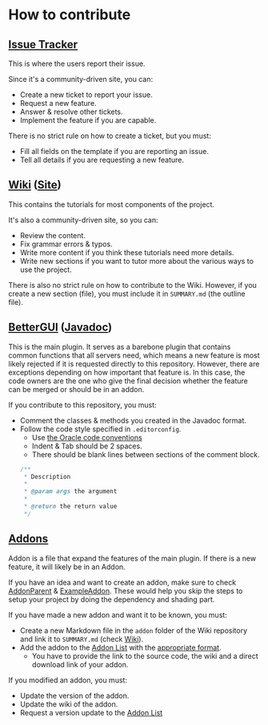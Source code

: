 # How to contribute

## [Issue Tracker](https://github.com/BetterGUI-MC/Issue-Tracker)

This is where the users report their issue. 

Since it's a community-driven site, you can:
- Create a new ticket to report your issue.
- Request a new feature.
- Answer & resolve other tickets.
- Implement the feature if you are capable.

There is no strict rule on how to create a ticket, but you must:
- Fill all fields on the template if you are reporting an issue.
- Tell all details if you are requesting a new feature.

## [Wiki](https://github.com/BetterGUI-MC/Wiki) ([Site](https://bettergui-mc.github.io/Wiki/))

This contains the tutorials for most components of the project.

It's also a community-driven site, so you can:
- Review the content.
- Fix grammar errors & typos.
- Write more content if you think these tutorials need more details.
- Write new sections if you want to tutor more about the various ways to use the project.

There is also no strict rule on how to contribute to the Wiki. However, if you create a new section (file), you must include it in `SUMMARY.md` (the outline file).

## [BetterGUI](https://github.com/BetterGUI-MC/BetterGUI) ([Javadoc](https://bettergui-mc.github.io/BetterGUI))

This is the main plugin. It serves as a barebone plugin that contains common functions that all servers need, which means a new feature is most likely rejected if it is requested directly to this repository. However, there are exceptions depending on how important that feature is. In this case, the code owners are the one who give the final decision whether the feature can be merged or should be in an addon.

If you contribute to this repository, you must:
- Comment the classes & methods you created in the Javadoc format.
- Follow the code style specified in `.editorconfig`.
  - Use [the Oracle code conventions](https://www.oracle.com/java/technologies/javase/codeconventions-contents.html)
  - Indent & Tab should be 2 spaces.
  - There should be blank lines between sections of the comment block.
  ```java
  /**
   * Description
   * 
   * @param args the argument
   * 
   * @return the return value
   */
  ```

## [Addons](https://github.com/BetterGUI-MC/Addon-List)

Addon is a file that expand the features of the main plugin. If there is a new feature, it will likely be in an Addon.

If you have an idea and want to create an addon, make sure to check [AddonParent](https://github.com/BetterGUI-MC/AddonParent) & [ExampleAddon](https://github.com/BetterGUI-MC/ExampleAddon). These would help you skip the steps to setup your project by doing the dependency and shading part.

If you have made a new addon and want it to be known, you must:
- Create a new Markdown file in the `addon` folder of the Wiki repository and link it to `SUMMARY.md` (check [Wiki](#wiki)).
- Add the addon to the [Addon List](https://github.com/BetterGUI-MC/Addon-List/blob/master/addons.json) with the [appropriate format](https://github.com/BetterGUI-MC/Addon-List#format).
  - You have to provide the link to the source code, the wiki and a direct download link of your addon.

If you modified an addon, you must:
- Update the version of the addon.
- Update the wiki of the addon.
- Request a version update to the [Addon List](https://github.com/BetterGUI-MC/Addon-List/blob/master/addons.json)
